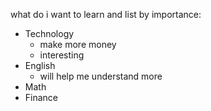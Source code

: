 what do i want to learn and list by importance:
- Technology
  - make more money 
  - interesting 
- English 
  - will help me understand more 
- Math
- Finance 